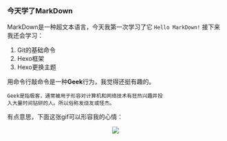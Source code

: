 ### 今天学了MarkDown
MarkDown是一种超文本语言，今天我第一次学习了它
`Hello MarkDown!`
接下来我还会学习：

1. Git的基础命令
1. Hexo框架
1. Hexo更换主题

用命令行敲命令是一种**Geek**行为，我觉得还挺有趣的。

`Geek是指极客，通常被用于形容对计算机和网络技术有狂热兴趣并投 `<br/>
`入大量时间钻研的人。所以俗称发烧友或怪杰。`

有点意思，下面这张gif可以形容我的心情：<br/>
<div align = center><img src = "https://qgt-style.oss-cn-hangzhou.aliyuncs.com/newcoursep4/g1/g1-2-2/tenor.gif"><div/>
